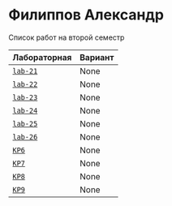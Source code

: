 # Филиппов Александр
<summary>Список работ на второй семестр</summary>


| **Лабораторная**                                                              | **Вариант**                       |
|-------------------------------------------------------------------------------|-----------------------------------|
| [`lab-21`](https://github.com/Maxsmile123/MAI_109B_22/tree/main/Filippov/lab21) | None                              |
| [`lab-22`](https://github.com/Maxsmile123/MAI_109B_22/tree/main/Filippov/lab22) | None   |
| [`lab-23`](https://github.com/Maxsmile123/MAI_109B_22/tree/main/Filippov/lab23) | None                   |
| [`lab-24`](https://github.com/Maxsmile123/MAI_109B_22/tree/main/Filippov/lab24) | None                |
| [`lab-25`](https://github.com/Maxsmile123/MAI_109B_22/tree/main/Filippov/lab25) | None                 |
| [`lab-26`](https://github.com/Maxsmile123/MAI_109B_22/tree/main/Filippov/lab26) | None |
| [`KP6`](https://github.com/Maxsmile123/MAI_109B_22/tree/main/Filippov/KP6)      | None                  |
| [`KP7`](https://github.com/Maxsmile123/MAI_109B_22/tree/main/Filippov/KP7)      | None                  |
| [`KP8`](https://github.com/Maxsmile123/MAI_109B_22/tree/main/Filippov/KP8)      | None                 |
| [`KP9`](https://github.com/Maxsmile123/MAI_109B_22/tree/main/Filippov/KP9)      | None                  |